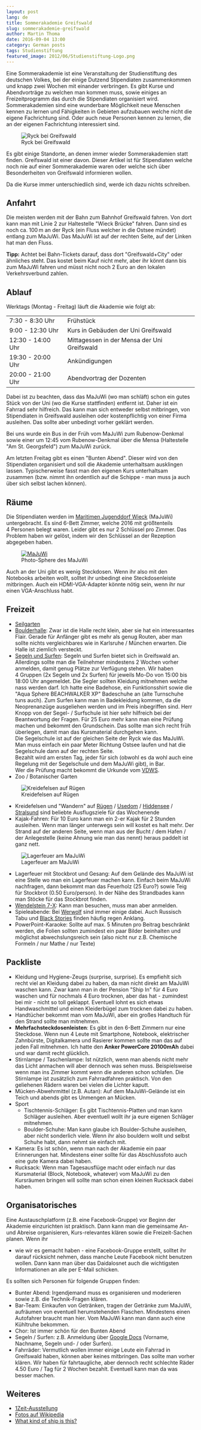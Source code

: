 ```yaml
---
layout: post
lang: de
title: Sommerakademie Greifswald
slug: sommerakademie-greifswald
author: Martin Thoma
date: 2016-09-04 13:00
category: German posts
tags: Studienstiftung
featured_image: 2012/06/Studienstiftung-Logo.png
---
```

Eine Sommerakademie ist eine Veranstaltung der Studienstiftung des deutschen
Volkes, bei der einige Dutzend Stipendiaten zusammenkommen und knapp zwei
Wochen mit einander verbringen. Es gibt Kurse und Abendvorträge zu welchen man
kommen muss, sowie einiges an Freizeitprogramm das durch die Stipendiaten
organisiert wird. Sommerakademien sind eine wunderbare Möglichkeit neue
Menschen kennen zu lernen und Fähigkeiten in Gebieten aufzubauen welche nicht
die eigene Fachrichtung sind. Oder auch neue Personen kennen zu lernen, die an
der eigenen Fachrichtung interessiert sind.

<figure class="wp-caption aligncenter img-thumbnail">
    <img src="../images/2016/08/ryck-greifswald.jpg" alt="Ryck bei Greifswald" />
    <figcaption class="text-center">Ryck bei Greifswald</figcaption>
</figure>

Es gibt einige Standorte, an denen immer wieder Sommerakademien statt finden.
Greifswald ist einer davon. Dieser Artikel ist für Stipendiaten welche noch nie
auf einer Sommerakademie waren oder welche sich über Besonderheiten von
Greifswald informieren wollen.

Da die Kurse immer unterschiedlich sind, werde ich dazu nichts schreiben.


## Anfahrt

Die meisten werden mit der Bahn zum Bahnhof Greifswald fahren. Von dort kann man
mit Linie&nbsp;2 zur Haltestelle "Wieck Brücke" fahren. Dann sind es noch ca.
100&thinsp;m an der Ryck (ein Fluss welcher in die Ostsee mündet) entlang zum
MaJuWi. Das MaJuWi ist auf der rechten Seite, auf der Linken hat man den Fluss.

<p class="bg-info"><b>Tipp:</b> Achtet bei Bahn-Tickets darauf, dass dort "Greifswald+City" oder ähnliches steht. Das kostet beim Kauf nicht mehr, aber ihr könnt dann bis zum MaJuWi fahren und müsst nicht noch 2&nbsp;Euro an den lokalen Verkehrsverbund zahlen.</p>


## Ablauf

Werktags (Montag - Freitag) läuft die Akademie wie folgt ab:

<table class='table table-borderless'>
    <tr>
        <td>7:30 - 8:30 Uhr</td>
        <td>Fr&uuml;hst&uuml;ck</td>
    </tr>
    <tr>
        <td>9:00 - 12:30 Uhr</td>
        <td>Kurs in Geb&auml;uden der Uni Greifswald</td>
    </tr>
    <tr>
        <td>12:30 - 14:00 Uhr</td>
        <td>Mittagessen in der Mensa der Uni Greifswald</td>
    </tr>
    <tr>
        <td>19:30 - 20:00 Uhr</td>
        <td>Ank&uuml;ndigungen</td>
    </tr>
    <tr>
        <td>20:00 - 21:00 Uhr</td>
        <td>Abendvortrag der Dozenten</td>
    </tr>
</table>

Dabei ist zu beachten, dass das MaJuWi (wo man schläft) schon ein gutes Stück
von der Uni (wo die Kurse stattfinden) entfernt ist. Daher ist ein Fahrrad sehr
hilfreich. Das kann man sich entweder selbst mitbringen, von Stipendiaten in
Greifswald ausleihen oder kostenpflichtig von einer Firma ausleihen. Das sollte
aber unbedingt vorher geklärt werden.

Bei uns wurde ein Bus in der Früh vom MaJuWi zum Rubenow-Denkmal sowie einer
um 12:45 vom Rubenow-Denkmal über die Mensa (Haltestelle "Am St. Georgsfeld")
zum MaJuWi zurück.

Am letzten Freitag gibt es einen "Bunten Abend". Dieser wird von den
Stipendiaten organisiert und soll die Akademie unterhaltsam ausklingen lassen.
Typischerweise fasst man den eigenen Kurs unterhaltsam zusammen (bzw. nimmt
ihn ordentlich auf die Schippe - man muss ja auch über sich selbst lachen
können).


## Räume

Die Stipendiaten werden im [Maritimen Jugenddorf Wieck](http://www.majuwi.de/)
(MaJuWi) untergebracht. Es sind 6-Bett Zimmer, welche 2016 mit größtenteils
4&nbsp;Personen belegt waren. Leider gibt es nur 2&nbsp;Schlüssel pro Zimmer.
Das Problem haben wir gelöst, indem wir den Schlüssel an der Rezeption
abgegeben haben.

<figure class="wp-caption aligncenter img-thumbnail">
    <a href="../images/2016/08/majuwi.jpg"><img src="../images/2016/08/majuwi-thumb.jpg" alt="MaJuWi" /></a>
    <figcaption class="text-center">Photo-Sphere des MaJuWi</figcaption>
</figure>

Auch an der Uni gibt es wenig Steckdosen. Wenn ihr also mit den Notebooks
arbeiten wollt, solltet ihr unbedingt eine Steckdosenleiste mitbringen. Auch
ein HDMI-VGA-Adapter könnte nötig sein, wenn ihr nur einen VGA-Anschluss habt.


## Freizeit

* [Seilgarten](http://www.greifswaldseil.de/)
* [Boulderhalle](http://greifsbloc.jimdo.com/): Zwar ist die Halle recht klein,
  aber sie hat ein interessantes Flair. Gerade für Anfänger gibt es mehr als
  genug Routen, aber man sollte nichts vergleichbares wie in Karlsruhe / München
  erwarten. Die Halle ist ziemlich versteckt.
* [Segeln und Surfen](http://segelschule-greifswald.com/): Segeln und Surfen
  bietet sich in Greifswald an. Allerdings sollte man die Teilnehmer mindestens
  2&nbsp;Wochen vorher anmelden, damit genug Plätze zur Verfügung stehen. Wir
  haben 4&nbsp;Gruppen (2x Segeln und 2x Surfen) für jeweils Mo-Do von 15:00
  bis 18:00 Uhr angemeldet. Die Segler sollten Kleidung mitnehmen welche nass
  werden darf. Ich hatte eine Badehose, ein Funktionsshirt sowie die
  "Aqua Sphere BEACHWALKER XP" Badeschuhe an (alte Turnschuhe tuns auch). Zum
  Surfen kann man in Badekleidung kommen, da die Neoprenanzüge ausgeliehen werden und
  im Preis inbegriffen sind. Herr Knopp von der Segel- / Surfschule ist hier
  sehr hilfreich bei der Beantwortung der Fragen. Für 25 Euro mehr kann man eine
  Prüfung machen und bekommt den Grundschein. Das sollte man sich recht früh
  überlegen, damit man das Kursmaterial durchgehen kann.<br/>
  Die Segelschule ist auf der gleichen Seite der Ryck wie das MaJuWi. Man muss
  einfach ein paar Meter Richtung Ostsee laufen und hat die Segelschule dann
  auf der rechten Seite.<br/>
  Bezahlt wird am ersten Tag, jeder für sich (obwohl es da wohl auch eine Regelung
  mit der Segelschule und dem MaJuWi gibt), in Bar.<br/>
  Wer die Prüfung macht bekommt die Urkunde vom [VDWS](https://www.vdws.de/).
* Zoo / Botanischer Garten

<figure class="wp-caption aligncenter img-thumbnail">
    <img src="../images/2016/08/kreidefelsen-ruegen.jpg" alt="Kreidefelsen auf Rügen" />
    <figcaption class="text-center">Kreidefelsen auf Rügen</figcaption>
</figure>

* Kreidefelsen und "Wandern" auf [Rügen](https://de.wikipedia.org/wiki/R%C3%BCgen) / [Usedom](https://de.wikipedia.org/wiki/Usedom) / [Hiddensee](https://de.wikipedia.org/wiki/Hiddensee) / [Stralsund](https://de.wikipedia.org/wiki/Stralsund) sind beliebte Ausflugsziele für das Wochenende
* Kajak-Fahren: Für 10 Euro kann man ein 2-er Kajak für 2&nbsp;Stunden
  ausleihen. Wenn man länger unterwegs sein will kostet es halt mehr. Der
  Strand auf der anderen Seite, wenn man aus der Bucht / dem Hafen / der
  Anlegestelle (keine Ahnung wie man das nennt) heraus paddelt ist ganz nett.

<figure class="wp-caption aligncenter img-thumbnail">
    <img src="../images/2016/08/lagerfeuer.jpg" alt="Lagerfeuer am MaJuWi" />
    <figcaption class="text-center">Lagerfeuer am MaJuWi</figcaption>
</figure>

* Lagerfeuer mit Stockbrot und Gesang: Auf dem Gelände des MaJuWi ist eine
  Stelle wo man ein Lagerfeuer machen kann. Einfach beim MaJuWi nachfragen, dann
  bekommt man das Feuerholz (25 Euro?) sowie Teig für Stockbrot
  (0.50 Euro/person). In der Nähe des Strandbades kann man Stöcke für das
  Stockbrot finden.
* [Wendelstein 7-X](https://de.wikipedia.org/wiki/Wendelstein_7-X): Kann man
  besuchen, muss man aber anmelden.
* Spieleabende: Bei [Werwolf](https://de.wikipedia.org/wiki/Die_Werw%C3%B6lfe_von_D%C3%BCsterwald)
  sind immer einige dabei. Auch Russisch Tabu und [Black Stories](https://de.wikipedia.org/wiki/Black_Stories)
  finden häufig regen Anklang.
* PowerPoint-Karaoke: Sollte auf max. 5&nbsp;Minuten pro Beitrag beschränkt
  werden, die Folien sollten zumindest ein paar Bilder beinhalten und möglichst
  abwechslungsreich sein (also nicht nur z.B. Chemische Formeln / nur Mathe / nur Texte)


## Packliste

* Kleidung und Hygiene-Zeugs (surprise, surprise). Es empfiehlt sich recht viel
  an Kleidung dabei zu haben, da man nicht direkt am MaJuWi waschen kann. Zwar
  kann man in der Pension "Ship In" für 4&nbsp;Euro waschen und für nochmals
  4&nbsp;Euro trocknen, aber das hat - zumindest bei mir - nicht so toll
  geklappt. Eventuell lohnt es sich etwas Handwaschmittel und einen
  Kleiderbügel zum trocknen dabei zu haben.
* Handtücher bekommt man vom MaJuWi, aber ein großes Handtuch für den Strand
  sollte man mitnehmen.
* **Mehrfachsteckdosenleisten**: Es gibt in den 6-Bett Zimmern nur eine
  Steckdose. Wenn nun 4&nbsp;Leute mit Smartphone, Notebook, elektrischer
  Zahnbürste, Digitalkamera und Rasierer kommen sollte man das auf jeden Fall
  mitnehmen. Ich hatte den **Anker PowerCore 20100mAh** dabei und war damit
  recht glücklich.
* Stirnlampe / Taschenlampe: Ist nützlich, wenn man abends nicht mehr das Licht
  anmachen will aber dennoch was sehen muss. Beispielsweise wenn man ins Zimmer
  kommt wenn die anderen schon schlafen. Die Stirnlampe ist zusätzlich zum
  Fahrradfahren praktisch. Von den geliehenen Rädern waren bei vielen die
  Lichter kaputt.
* Mücken-Abwehrmittel (z.B. Autan): Auf dem MaJuWi-Gelände ist ein Teich und
  abends gibt es Unmengen an Mücken.
* Sport
    * Tischtennis-Schläger: Es gibt Tischtennis-Platten und man kann Schläger
      ausleihen. Aber eventuell wollt ihr ja eure eigenen Schläger mitnehmen.
    * Boulder-Schuhe: Man kann glaube ich Boulder-Schuhe ausleihen, aber nicht
      sonderlich viele. Wenn ihr also bouldern wollt und selbst Schuhe habt,
      dann nehmt sie einfach mit.
* Kamera: Es ist schön, wenn man nach der Akademie ein paar Erinnerungen hat.
  Mindestens einer sollte für das Abschlussfoto auch eine gute Kamera dabei
  haben.
* Rucksack: Wenn man Tagesausflüge macht oder einfach nur das Kursmaterial
  (Block, Notebook, whatever) vom MaJuWi zu den Kursräumen bringen will sollte
  man schon einen kleinen Rucksack dabei haben.


## Organisatorisches

Eine Austauschplatform (z.B. eine Facebook-Gruppe) vor Beginn der Akademie
einzurichten ist praktisch. Dann kann man die gemeinsame An- und Abreise
organisieren, Kurs-relevantes klären sowie die Freizeit-Sachen planen. Wenn ihr
- wie wir es gemacht haben - eine Facebook-Gruppe erstellt, solltet ihr darauf
rücksicht nehmen, dass manche Leute Facebook nicht benutzen wollen. Dann kann
man über das Daidalosnet auch die wichtigsten Informationen an alle per E-Mail
schicken.

Es sollten sich Personen für folgende Gruppen finden:

* Bunter Abend: Irgendjemand muss es organisieren und moderieren sowie z.B. die
  Technik-Fragen klären.
* Bar-Team: Einkaufen von Getränken, tragen der Getränke zum MaJuWi, aufräumen
  von eventuell herumstehenden Flaschen. Mindestens einen Autofahrer braucht
  man hier. Vom MaJuWi kann man dann auch eine Kühltruhe bekommen.
* Chor: Ist immer schön für den Bunten Abend
* Segeln / Surfen: z.B. Anmeldung über [Google Docs](https://www.google.com/intl/de/sheets/about/) (Vorname, Nachname, Segeln
  und- / oder Surfen).
* Fahrräder: Vermutlich wollen immer einige Leute ein Fahrrad in Greifswald
  haben, können aber keines mitbringen. Das sollte man vorher klären. Wir haben
  für fahrtaugliche, aber dennoch recht schlechte Räder 4.50 Euro / Tag für
  2&nbsp;Wochen bezahlt. Eventuell kann man da was besser machen.


## Weiteres

* [1Zeit-Ausstellung](http://home.in.tum.de/~hefeleal/1zeit/)
* [Fotos auf Wikipedia](https://commons.wikimedia.org/wiki/Category:Images_by_Martin_Thoma/Sommerakademie-2016)
* [What kind of ship is this?](http://engineering.stackexchange.com/q/11409/3061)
